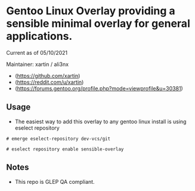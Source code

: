# Gentoo Linux Overlay providing a sensible minimal overlay for general applications.

Current as of 05/10/2021

Maintainer: xartin / ali3nx
* (https://github.com/xartin)
* (https://reddit.com/u/xartin)
* (https://forums.gentoo.org/profile.php?mode=viewprofile&u=30381)

Usage
-----

* The easiest way to add this overlay to any gentoo linux install is using eselect repository

```
# emerge eselect-repository dev-vcs/git
```
```
# eselect repository enable sensible-overlay
```

Notes
-----

* This repo is GLEP QA compliant.
